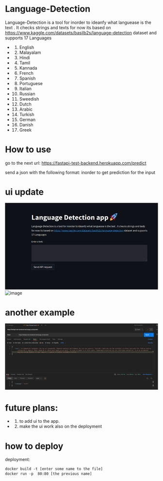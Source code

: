 # Language-Detection  

Language-Detection is a tool for inorder to ideanfy what languease is the text . It checks strings and texts
for now its based on 
https://www.kaggle.com/datasets/basilb2s/language-detection dataset
and supports 17 Languages
* 1) English
* 2) Malayalam
* 3) Hindi
* 4) Tamil
* 5) Kannada
* 6) French
* 7) Spanish
* 8) Portuguese
* 9) Italian
* 10) Russian
* 11) Sweedish
* 12) Dutch
* 13) Arabic
* 14) Turkish
* 15) German
* 16) Danish
* 17) Greek

# How to use
go to the next url:
https://fastapi-test-backend.herokuapp.com/predict


send a json with the following format:
inorder to get prediction for the input

# ui update 
![img.png](img.png)
![image](https://user-images.githubusercontent.com/77243045/208263481-2f660833-8f06-48b2-88c6-593b77f0a607.png)
# another example
![img.png](Tools/img.png)

# future plans:
* 1) to add ui to the app.
* 2) make the ui work also on the deployment


# how to deploy
 deployment:
```
docker build -t [enter some name to the file]
docker run -p  80:80 [the previous name]
```
